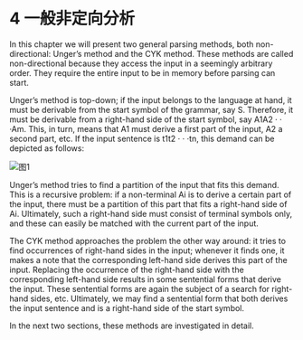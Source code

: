 # 4 一般非定向分析

In this chapter we will present two general parsing methods, both non-directional: Unger’s method and the CYK method. These methods are called non-directional because they access the input in a seemingly arbitrary order. They require the entire input to be in memory before parsing can start.

Unger’s method is top-down; if the input belongs to the language at hand, it must be derivable from the start symbol of the grammar, say S. Therefore, it must be derivable from a right-hand side of the start symbol, say A1A2 · · ·Am. This, in turn, means that A1 must derive a first part of the input, A2 a second part, etc. If the input sentence is t1t2 · · ·tn, this demand can be depicted as follows:

![图1](../../img/4_1.png)

Unger’s method tries to find a partition of the input that fits this demand. This is a recursive problem: if a non-terminal Ai is to derive a certain part of the input, there must be a partition of this part that fits a right-hand side of Ai. Ultimately, such a right-hand side must consist of terminal symbols only, and these can easily be matched with the current part of the input.

The CYK method approaches the problem the other way around: it tries to find occurrences of right-hand sides in the input; whenever it finds one, it makes a note that the corresponding left-hand side derives this part of the input. Replacing the occurrence of the right-hand side with the corresponding left-hand side results in some sentential forms that derive the input. These sentential forms are again the subject of a search for right-hand sides, etc. Ultimately, we may find a sentential form that both derives the input sentence and is a right-hand side of the start symbol.

In the next two sections, these methods are investigated in detail.